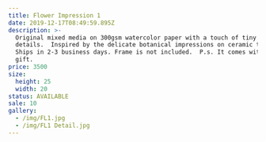 ```yaml
---
title: Flower Impression 1
date: 2019-12-17T08:49:59.895Z
description: >-
  Original mixed media on 300gsm watercolor paper with a touch of tiny gold
  details.  Inspired by the delicate botanical impressions on ceramic tiles. 
  Ships in 2-3 business days. Frame is not included.  P.s. It comes with a free
  gift. 
price: 3500
size:
  height: 25
  width: 20
status: AVAILABLE
sale: 10
gallery:
  - /img/FL1.jpg
  - /img/FL1 Detail.jpg
---
```


